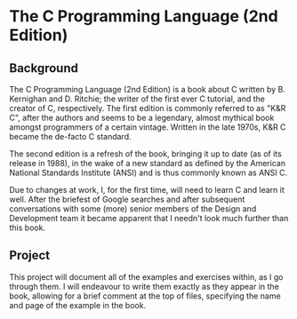 # The C Programming Language (2nd Edition)
## Background
The C Programming Language (2nd Edition) is a book about C written by B. Kernighan and D. Ritchie; the writer of the first ever C tutorial, and the creator of C, respectively. The first edition is commonly referred to as "K&R C", after the authors and seems to be a legendary, almost mythical book amongst programmers of a certain vintage. Written in the late 1970s, K&R C became the de-facto C standard.

The second edition is a refresh of the book, bringing it up to date (as of its release in 1988), in the wake of a new standard as defined by the American National Standards Institute (ANSI) and is thus commonly known as ANSI C.

Due to changes at work, I, for the first time, will need to learn C and learn it well. After the briefest of Google searches and after subsequent conversations with some (more) senior members of the Design and Development team it became apparent that I needn't look much further than this book.
## Project
This project will document all of the examples and exercises within, as I go through them. I will endeavour to write them exactly as they appear in the book, allowing for a brief comment at the top of files, specifying the name and page of the example in the book.
